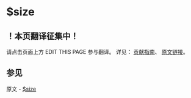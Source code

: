 # $size

## ！本页翻译征集中！

请点击页面上方 EDIT THIS PAGE 参与翻译。
详见：
[贡献指南]( https://github.com/JinMuInfo/MongoDB-Manual-zh/blob/master/CONTRIBUTING.md )、
[原文链接](  https://docs.mongodb.com/manual/reference/operator/query/size/  )。

## 参见

原文 - [$size]( https://docs.mongodb.com/manual/reference/operator/query/size/ )


